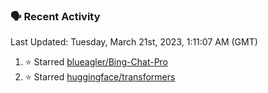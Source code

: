 ### 🗣 Recent Activity

<!--RECENT_ACTIVITY:last_update-->
Last Updated: Tuesday, March 21st, 2023, 1:11:07 AM (GMT)
<!--RECENT_ACTIVITY:last_update_end-->
<!--RECENT_ACTIVITY:start-->
1. ⭐ Starred [blueagler/Bing-Chat-Pro](https://github.com/blueagler/Bing-Chat-Pro)
2. ⭐ Starred [huggingface/transformers](https://github.com/huggingface/transformers)
<!--RECENT_ACTIVITY:end-->
